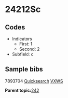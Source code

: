 # 24212$c

## Codes

-   Indicators
    -   First: 1
    -   Second: 2
-   Subfield: c

## Sample bibs

7893704 [Quicksearch](https://search.library.yale.edu/catalog/7893704) [VXWS](http://prodorbis.library.yale.edu:7014/vxws/GetHoldingsService?bibId=7893704)

**Parent topic:**[242](../../tags/242/242.md)

